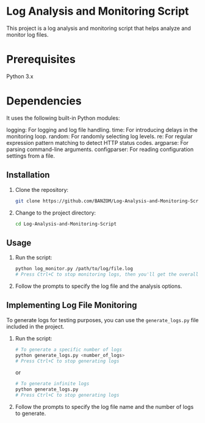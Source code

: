 # Log Analysis and Monitoring Script

This project is a log analysis and monitoring script that helps analyze and monitor log files. 

# Prerequisites
Python 3.x

# Dependencies
It uses the following built-in Python modules:

logging: For logging and log file handling.
time: For introducing delays in the monitoring loop.
random: For randomly selecting log levels.
re: For regular expression pattern matching to detect HTTP status codes.
argparse: For parsing command-line arguments.
configparser: For reading configuration settings from a file.

## Installation

1. Clone the repository:

    ```bash
    git clone https://github.com/BANZOM/Log-Analysis-and-Monitoring-Script.git
    ```

2. Change to the project directory:

    ```bash
    cd Log-Analysis-and-Monitoring-Script
    ```

## Usage

1. Run the script:

    ```bash
    python log_monitor.py /path/to/log/file.log
    # Press Ctrl+C to stop monitoring logs, then you'll get the overall summary
    ```

2. Follow the prompts to specify the log file and the analysis options.


## Implementing Log File Monitoring

To generate logs for testing purposes, you can use the `generate_logs.py` file included in the project. 

1. Run the script:

    ```bash
    # To generate a specific number of logs
    python generate_logs.py <number_of_logs>
    # Press Ctrl+C to stop generating logs
    ```

    or

    ```bash
    # To generate infinite logs
    python generate_logs.py
    # Press Ctrl+C to stop generating logs
    ```

2. Follow the prompts to specify the log file name and the number of logs to generate.
